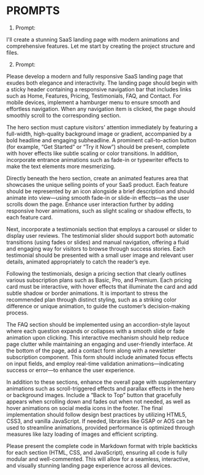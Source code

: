 # PROMPTS
1. Prompt:

I'll create a stunning SaaS landing page with modern animations and comprehensive features. Let me start by creating the project structure and files.

2. Prompt:

Please develop a modern and fully responsive SaaS landing page that exudes both elegance and interactivity. The landing page should begin with a sticky header containing a responsive navigation bar that includes links such as Home, Features, Pricing, Testimonials, FAQ, and Contact. For mobile devices, implement a hamburger menu to ensure smooth and effortless navigation. When any navigation item is clicked, the page should smoothly scroll to the corresponding section.

The hero section must capture visitors' attention immediately by featuring a full-width, high-quality background image or gradient, accompanied by a bold headline and engaging subheadline. A prominent call-to-action button (for example, “Get Started” or “Try it Now”) should be present, complete with hover effects like subtle scaling or color transitions. In addition, incorporate entrance animations such as fade-in or typewriter effects to make the text elements more mesmerizing.

Directly beneath the hero section, create an animated features area that showcases the unique selling points of your SaaS product. Each feature should be represented by an icon alongside a brief description and should animate into view—using smooth fade-in or slide-in effects—as the user scrolls down the page. Enhance user interaction further by adding responsive hover animations, such as slight scaling or shadow effects, to each feature card.

Next, incorporate a testimonials section that employs a carousel or slider to display user reviews. The testimonial slider should support both automatic transitions (using fades or slides) and manual navigation, offering a fluid and engaging way for visitors to browse through success stories. Each testimonial should be presented with a small user image and relevant user details, animated appropriately to catch the reader’s eye.

Following the testimonials, design a pricing section that clearly outlines various subscription plans such as Basic, Pro, and Premium. Each pricing card must be interactive, with hover effects that illuminate the card and add subtle shadow or border animations. It is important to stress the recommended plan through distinct styling, such as a striking color difference or unique animation, to guide the customer’s decision-making process.

The FAQ section should be implemented using an accordion-style layout where each question expands or collapses with a smooth slide or fade animation upon clicking. This interactive mechanism should help reduce page clutter while maintaining an engaging and user-friendly interface. At the bottom of the page, add a contact form along with a newsletter subscription component. This form should include animated focus effects on input fields, and employ real-time validation animations—indicating success or error—to enhance the user experience.

In addition to these sections, enhance the overall page with supplementary animations such as scroll-triggered effects and parallax effects in the hero or background images. Include a “Back to Top” button that gracefully appears when scrolling down and fades out when not needed, as well as hover animations on social media icons in the footer. The final implementation should follow design best practices by utilizing HTML5, CSS3, and vanilla JavaScript. If needed, libraries like GSAP or AOS can be used to streamline animations, provided performance is optimized through measures like lazy loading of images and efficient scripting.

Please present the complete code in Markdown format with triple backticks for each section (HTML, CSS, and JavaScript), ensuring all code is fully modular and well-commented. This will allow for a seamless, interactive, and visually stunning landing page experience across all devices.
